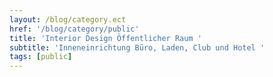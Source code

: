 ```yaml
---
layout: /blog/category.ect
href: '/blog/category/public'
title: 'Interior Design Öffentlicher Raum '
subtitle: 'Inneneinrichtung Büro, Laden, Club und Hotel '
tags: [public]
---
```

